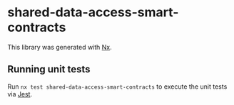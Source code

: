 # shared-data-access-smart-contracts

This library was generated with [Nx](https://nx.dev).

## Running unit tests

Run `nx test shared-data-access-smart-contracts` to execute the unit tests via [Jest](https://jestjs.io).
